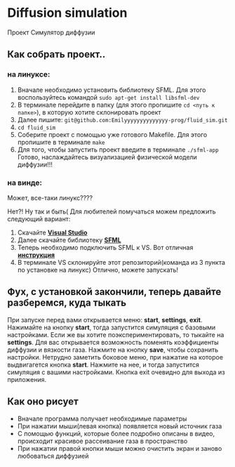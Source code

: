 # Diffusion simulation
Проект Симулятор диффузии

## Как собрать проект..

### на линуксе:

1. Вначале необходимо установить библиотеку SFML. Для этого воспользуйтесь командой `sudo apt-get install libsfml-dev`
2. В терминале перейдите в папку (для этого пропишите `cd <путь к папке>`), в которую хотите склонировать проект
3. Далее пишите: `git@github.com:Emilyyyyyyyyyyyyyy-prog/fluid_sim.git`
4. `cd fluid_sim`
5. Соберите проект с помощью уже готового Makefile. Для этого пропишите в терминале `make`
6. Для того, чтобы запустить проект введите в терминале `./sfml-app`
Готово, наслаждайтесь визуализацией физической модели диффузии!!!

### на винде:

Может, все-таки линукс????

Нет?! Ну так и быть( Для любителей помучаться можем предложить следующий вариант:

1. Скачайте **[Visual Studio](https://visualstudio.microsoft.com/ru/)**
2. Далее скачайте библиотеку **[SFML](https://www.sfml-dev.org/download.php)**
3. Теперь необходимо подключить SFML к VS. Вот отличная **[инструкция](https://www.youtube.com/watch?v=aSS7C85CYww)**
4. В терминале VS склонируйте этот репозиторий(команда из 3 пункта по установке на линукс)
Отлично, можете запускать!

## Фух, с установкой закончили, теперь давайте разберемся, куда тыкать

При запуске перед вами открывается меню: __start__, __settings__, __exit__. Нажимайте на кнопку __start__, тогда запустится симуляция с базовыми настройками. Если же вы хотите поэкспериментировать, то тыкайте на __settings__. Для вас открывается возможность поменять коэффициенты диффузии и вязкости газа. Нажмите на кнопку __save__, чтобы сохранить настройки. Нетрудно заметить боковое меню, при нажатие на которое выдвигагется кнопка __start__. Нажмите на нее, и тогда запустится симуляция с вашими настройками. Кнопка exit очевидно для выхода из приложения.

## Как оно рисует
- Вначале программа получает необходимые параметры
- При нажатии мыши(левая кнопка) появляется новый источник газа
- С помощью функций, которые более подробно описаны в видео, происходит красивое рассеивание газа в пространство
- При нажатии правой кнопки мыши можно очистить экран и заново любоваться диффузией
